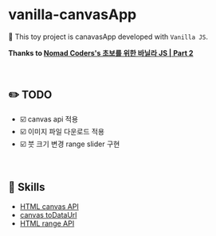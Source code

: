 # vanilla-canvasApp

:banana: This toy project is canavasApp developed with `Vanilla JS`.

**Thanks to [Nomad Coders's 초보를 위한 바닐라 JS | Part 2](https://academy.nomadcoders.co/courses/enrolled/542034)**

<br/>

## :pencil2: TODO

- :ballot_box_with_check: canvas api 적용
- :ballot_box_with_check: 이미지 파일 다운로드 적용
- :ballot_box_with_check: 붓 크기 변경 range slider 구현

<br/>

## :hammer: Skills

- [HTML canvas API](https://www.w3schools.com/html/html5_canvas.asp)
- [canvas toDataUrl](https://developer.mozilla.org/en-US/docs/Web/API/HTMLCanvasElement/toDataURL)
- [HTML range API](https://www.w3schools.com/tags/att_input_type_range.asp)

<br/>

